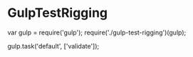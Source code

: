 ﻿# GulpTestRigging


var gulp = require('gulp');
require('./gulp-test-rigging')(gulp);

gulp.task('default', ['validate']);